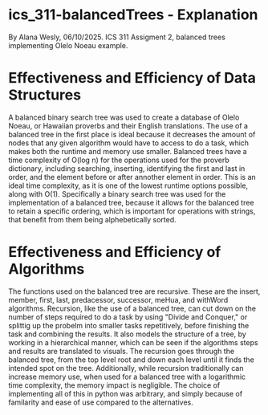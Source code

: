 # ics_311-balancedTrees - Explanation
By Alana Wesly, 06/10/2025. ICS 311 Assigment 2, balanced trees implementing Olelo Noeau example.

# Effectiveness and Efficiency of Data Structures
  A balanced binary search tree was used to create a database of Olelo Noeau, or Hawaiian proverbs and their English translations. The use of a balanced tree in the first place is ideal because it decreases the amount of nodes that any given algorithm would have to access to do a task, which makes both the runtime and memory use smaller. Balanced trees have a time complexity of O(log n) for the operations used for the proverb dictionary, including searching, inserting, identifying the first and last in order, and the element before or after annother element in order.  This is an ideal time complexity, as it is one of the lowest runtime options possible, along with O(1). Specifically a binary search tree was used for the implementation of a balanced tree, because it allows for the balanced tree to retain a specific ordering, which is important for operations with strings, that benefit from them being alphebetically sorted. 

# Effectiveness and Efficiency of Algorithms
  The functions used on the balanced tree are recursive. These are the insert, member, first, last, predacessor, successor, meHua, and withWord algorithms. Recursion, like the use of a balanced tree, can cut down on the number of steps required to do a task by using "Divide and Conquer," or splittig up the probelm into smaller tasks repetitively, before finishing the task and combining the results. It also models the structure of a tree, by working in a hierarchical manner, which can be seen if the algorithms steps and results are translated to visuals. The recursion goes through the balanced tree, from the top level root and down each level until it finds the intended spot on the tree. Additionally, while recursion traditionally can increase memory use, when used for a balanced tree with a logarithmic time complexity, the memory impact is negligible. The choice of implementing all of this in python was arbitrary, and simply because of familarity and ease of use compared to the alternatives.
